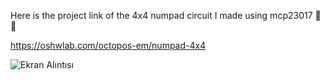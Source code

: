 Here is the project link of the 4x4 numpad circuit I made using mcp23017 🚀🚀

https://oshwlab.com/octopos-em/numpad-4x4


![Ekran Alıntısı](https://github.com/ahmetarabaci42/op-pcb/assets/158732628/36feb02e-db93-4e29-8426-c92dd43d8008)

